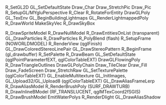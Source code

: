 R_SetGL2D
GL_SetDefaultState
Draw_Char
Draw_StretchPic
Draw_Pic
R_SetupGL/MYgluPerspective
R_Clear
R_RotateForEntity
DrawGLPoly
GL_TexEnv
GL_BeginBuildingLightmaps
GL_RenderLightmappedPoly
R_DrawWorld
MakeSkyVec
R_DrawSkyBox

R_DrawSpriteModel
R_DrawNullModel
R_DrawEntitiesOnList (transparent)
GL_DrawParticles
R_DrawParticles
R_PolyBlend (flash)
R_SetupFrame (NOWORLDMODEL)
R_RenderView (qglFinish)
GL_DrawColoredStereoLinePair
GL_DrawStereoPattern
R_BeginFrame (gl_drawbuffer)
R_SetPalette
R_DrawBeam
GL_SetDefaultState (qglPointParameterfEXT, qglColorTableEXT)
DrawGLFlowingPoly
R_DrawTriangleOutlines
DrawGLPolyChain
Draw_TileClear
Draw_Fill
Draw_FadeScreen
Draw_StretchRaw
GL_SetTexturePalette (qglColorTableEXT)
GL_EnableMultitexture
GL_InitImages, GL_Upload32/GL_Upload8 (qglColorTableEXT)
GL_DrawAliasFrameLerp
R_DrawAliasModel
R_RenderBrushPoly (SURF_DRAWTURB)
R_DrawInlineBModel (RF_TRANSLUCENT, qglMTexCoord2fSGIS)
R_DrawBrushModel
EmitWaterPolys
R_RenderDlight
GL_DrawAliasShadow

